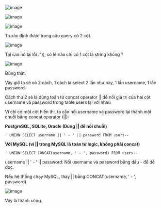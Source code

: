 ![image](https://github.com/user-attachments/assets/3ba2a7d4-9375-4f09-bfcd-5c036adf61c5)

![image](https://github.com/user-attachments/assets/dd98f6e9-8bca-4a65-b5a0-316fc81bc0eb)

![image](https://github.com/user-attachments/assets/16725c41-dd2f-4fdb-973e-ffab02fa06e3)

Ta xác định được trong câu query có 2 cột.

![image](https://github.com/user-attachments/assets/3c4601e0-fdcd-4b74-84b8-3b49c1ef7bfd)

Tại sao nó lại lỗi :")), có lẽ nào chỉ có 1 cột là string không ?

![image](https://github.com/user-attachments/assets/db5f97ea-89d4-4d62-b68f-22b0d48ebd7f)

Đúng thật.

Vậy giờ ta sẽ có 2 cách, 1 cách là select 2 lần như này, 1 lần username, 1 lần password.

Cách thứ 2 sẽ là dùng toán tử concat operator || để nối giá trị của hai cột username và password trong table users lại với nhau

Vì chỉ có một cột hiển thị, ta cần nối username và password lại thành một chuỗi bằng concat operator (||):

**PostgreSQL, SQLite, Oracle (Dùng || để nối chuỗi)**

```
' UNION SELECT username || ' - ' || password FROM users--
```

**Với MySQL (vì || trong MySQL là toán tử logic, không phải concat)**

```
' UNION SELECT CONCAT(username, ' - ', password) FROM users--
```

username || ' - ' || password: Nối username và password bằng dấu - để dễ đọc.

Nếu hệ thống chạy MySQL, thay || bằng CONCAT(username, ' - ', password).

![image](https://github.com/user-attachments/assets/c252b990-1a3c-450e-b90d-21370aab75e8)

Vậy là thành công.
